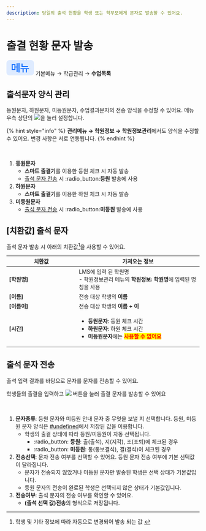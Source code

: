 ```yaml
---
description: 당일의 출석 현황을 학생 또는 학부모에게 문자로 발송할 수 있어요.
---
```


# 출결 현황 문자 발송

![](../../.gitbook/assets/chip_menu.svg) 기본메뉴 → 학급관리 → **수업목록**

## 출석문자 양식 관리

등원문자, 하원문자, 미등원문자, 수업결과문자의 전송 양식을 수정할 수 있어요. 메뉴 우측 상단의 ![](../../.gitbook/assets/Btn_출석문자문구저장.svg)을 눌러 설정합니다.

{% hint style="info" %}
**관리메뉴 → 학원정보 → 학원정보관리**에서도 양식을 수정할 수 있어요. 변경 사항은 서로 연동됩니다.
{% endhint %}

<figure><img src="../../.gitbook/assets/출석문자문구설정.png" alt=""><figcaption></figcaption></figure>

1. **등원문자**
   * **스마트 출결기**를 이용한 등원 체크 시 자동 발송
   * [출석 문자 전송](undefined.md#undefined-4) 시 :radio\_button:**등원** 발송에 사용
2. **하원문자**
   * **스마트 출결기**를 이용한 하원 체크 시 자동 발송
3. **미등원문자**
   * [출석 문자 전송](undefined.md#undefined-4) 시 :radio\_button:**미등원** 발송에 사용

## \[치환값] 출석 문자

출석 문자 발송 시 아래의 치환값[^1]을 사용할 수 있어요.

<table><thead><tr><th width="168">치환값</th><th>가져오는 정보</th></tr></thead><tbody><tr><td><strong>[학원명]</strong></td><td> LMS에 입력 된 학원명<br>- 학원정보관리 메뉴의 <strong>학원정보: 학원명</strong>에 입력된 명칭을 사용</td></tr><tr><td><strong>[이름]</strong></td><td>전송 대상 학생의 <strong>이름</strong></td></tr><tr><td><strong>[이름이]</strong></td><td>전송 대상 학생의 <strong>이름 + 이</strong></td></tr><tr><td><strong>[시간]</strong></td><td><ul><li><strong>등원문자</strong>: 등원 체크 시간</li><li><strong>하원문자</strong>: 하원 체크 시간</li><li><strong>미등원문자</strong>에는 <mark style="color:red;"><strong>사용할 수 없어요</strong></mark></li></ul></td></tr></tbody></table>

## 출석 문자 전송

출석 입력 결과를 바탕으로 문자를 문자를 전송할 수 있어요.

학생들의 출결을 입력하고 ![](../../.gitbook/assets/Btn_출석문자전송.svg) 버튼을 눌러 출결 문자를 발송할 수 있어요

<figure><img src="../../.gitbook/assets/출석문자발송.png" alt=""><figcaption></figcaption></figure>

1. **문자종류**: 등원 문자와 미등원 안내 문자 중 무엇을 보낼 지 선택합니다.  등원, 미등원 문자 양식은 [#undefined](undefined.md#undefined "mention")에서 저장된 값을 이용합니다.
   * 학생의 출결 상태에 따라 등원/미등원이 자동 선택됩니다.
     * :radio\_button: **등원**: 출(출석), 지(지각), 조(조퇴)에 체크된 경우
     * :radio\_button: **미등원**: 통(통보결석), 결(결석)이 체크된 경우
2. **전송선택**: 문자 전송 여부를 선택할 수 있어요. 등원 문자 전송 여부에 기본 선택값이 달라집니다.
   * 문자가 전송되지 않았거나 미등원 문자만 발송된 학생은 선택 상태가 기본값입니다.
   * 등원 문자의 전송이 완료된 학생은 선택되지 않은 상태가 기본값입니다.
3. **전송여부**: 출석 문자의 전송 여부를 확인할 수 있어요.
   * **(출석 선택 값)전송**의 형식으로 저장됩니다.

[^1]: 학생 및 기타 정보에 따라 자동으로 변경되어 발송 되는 값&#x20;
